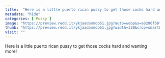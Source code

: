 ```yaml
---
title:  "Here is a little puerto rican pussy to get those cocks hard and wanting more!"
metadate: "hide"
categories: [ Pussy ]
image: "https://preview.redd.it/ykjaadonmoo51.jpg?auto=webp&s=a0200f59f15e5eeab1e7ce865beef181f3a32933"
thumb: "https://preview.redd.it/ykjaadonmoo51.jpg?width=320&crop=smart&auto=webp&s=25e9b0ad50b65b50401d3583104c56547789fde0"
visit: ""
---
```

Here is a little puerto rican pussy to get those cocks hard and wanting more!
